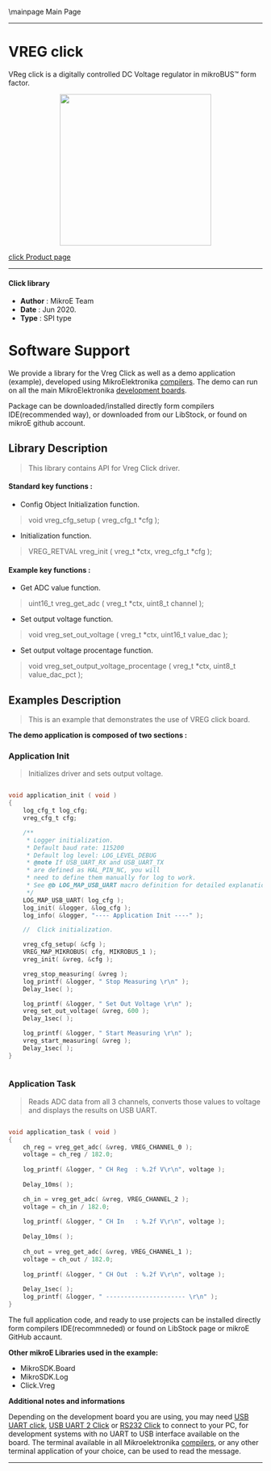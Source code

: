 \mainpage Main Page
 


---
# VREG click

VReg click is a digitally controlled DC Voltage regulator in mikroBUS™ form factor. 

<p align="center">
  <img src="https://download.mikroe.com/images/click_for_ide/vreg_click.png" height=300px>
</p>

[click Product page](https://www.mikroe.com/vreg-click)

---


#### Click library 

- **Author**        : MikroE Team
- **Date**          : Jun 2020.
- **Type**          : SPI type


# Software Support

We provide a library for the Vreg Click 
as well as a demo application (example), developed using MikroElektronika 
[compilers](https://shop.mikroe.com/compilers). 
The demo can run on all the main MikroElektronika [development boards](https://shop.mikroe.com/development-boards).

Package can be downloaded/installed directly form compilers IDE(recommended way), or downloaded from our LibStock, or found on mikroE github account. 

## Library Description

> This library contains API for Vreg Click driver.

#### Standard key functions :

- Config Object Initialization function.
> void vreg_cfg_setup ( vreg_cfg_t *cfg ); 
 
- Initialization function.
> VREG_RETVAL vreg_init ( vreg_t *ctx, vreg_cfg_t *cfg );

#### Example key functions :

- Get ADC value function.
> uint16_t vreg_get_adc ( vreg_t *ctx, uint8_t channel );
 
- Set output voltage function.
>void vreg_set_out_voltage ( vreg_t *ctx, uint16_t value_dac );

- Set output voltage procentage function.
> void vreg_set_output_voltage_procentage ( vreg_t *ctx, uint8_t value_dac_pct );

## Examples Description
 
> This is an example that demonstrates the use of VREG click board.

**The demo application is composed of two sections :**

### Application Init 

> Initializes driver and sets output voltage.

```c

void application_init ( void )
{
    log_cfg_t log_cfg;
    vreg_cfg_t cfg;

    /** 
     * Logger initialization.
     * Default baud rate: 115200
     * Default log level: LOG_LEVEL_DEBUG
     * @note If USB_UART_RX and USB_UART_TX 
     * are defined as HAL_PIN_NC, you will 
     * need to define them manually for log to work. 
     * See @b LOG_MAP_USB_UART macro definition for detailed explanation.
     */
    LOG_MAP_USB_UART( log_cfg );
    log_init( &logger, &log_cfg );
    log_info( &logger, "---- Application Init ----" );

    //  Click initialization.

    vreg_cfg_setup( &cfg );
    VREG_MAP_MIKROBUS( cfg, MIKROBUS_1 );
    vreg_init( &vreg, &cfg );

    vreg_stop_measuring( &vreg );
    log_printf( &logger, " Stop Measuring \r\n" );
    Delay_1sec( );

    log_printf( &logger, " Set Out Voltage \r\n" );
    vreg_set_out_voltage( &vreg, 600 );
    Delay_1sec( );

    log_printf( &logger, " Start Measuring \r\n" );
    vreg_start_measuring( &vreg );
    Delay_1sec( );
}
  
```

### Application Task

> Reads ADC data from all 3 channels, converts those values to voltage 
> and displays the results on USB UART.

```c

void application_task ( void )
{
    ch_reg = vreg_get_adc( &vreg, VREG_CHANNEL_0 );
    voltage = ch_reg / 182.0;
   
    log_printf( &logger, " CH Reg  : %.2f V\r\n", voltage );
    
    Delay_10ms( );

    ch_in = vreg_get_adc( &vreg, VREG_CHANNEL_2 );
    voltage = ch_in / 182.0;
    
    log_printf( &logger, " CH In   : %.2f V\r\n", voltage );
    
    Delay_10ms( );
    
    ch_out = vreg_get_adc( &vreg, VREG_CHANNEL_1 );
    voltage = ch_out / 182.0;
    
    log_printf( &logger, " CH Out  : %.2f V\r\n", voltage );
    
    Delay_1sec( );
    log_printf( &logger, " ---------------------- \r\n" );
}  

```
The full application code, and ready to use projects can be  installed directly form compilers IDE(recommneded) or found on LibStock page or mikroE GitHub accaunt.

**Other mikroE Libraries used in the example:** 

- MikroSDK.Board
- MikroSDK.Log
- Click.Vreg

**Additional notes and informations**

Depending on the development board you are using, you may need 
[USB UART click](https://shop.mikroe.com/usb-uart-click), 
[USB UART 2 Click](https://shop.mikroe.com/usb-uart-2-click) or 
[RS232 Click](https://shop.mikroe.com/rs232-click) to connect to your PC, for 
development systems with no UART to USB interface available on the board. The 
terminal available in all Mikroelektronika 
[compilers](https://shop.mikroe.com/compilers), or any other terminal application 
of your choice, can be used to read the message.



---
